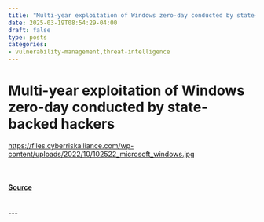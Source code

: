 ```yaml
---
title: "Multi-year exploitation of Windows zero-day conducted by state-backed hackers"
date: 2025-03-19T08:54:29-04:00
draft: false
type: posts
categories: 
- vulnerability-management,threat-intelligence
---
```

# Multi-year exploitation of Windows zero-day conducted by state-backed hackers
https://files.cyberriskalliance.com/wp-content/uploads/2022/10/102522_microsoft_windows.jpg
<br/>

<br/>


#### [Source](https://www.scworld.com/brief/multi-year-exploitation-of-windows-zero-day-conducted-by-state-backed-hackers)

<br/>
---
